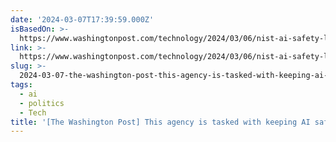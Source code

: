 ```yaml
---
date: '2024-03-07T17:39:59.000Z'
isBasedOn: >-
  https://www.washingtonpost.com/technology/2024/03/06/nist-ai-safety-lab-decaying
link: >-
  https://www.washingtonpost.com/technology/2024/03/06/nist-ai-safety-lab-decaying
slug: >-
  2024-03-07-the-washington-post-this-agency-is-tasked-with-keeping-ai-safe-its-offic
tags:
  - ai
  - politics
  - Tech
title: '[The Washington Post] This agency is tasked with keeping AI safe. Its offic'
---
```


